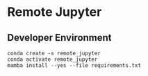 # Remote Jupyter

## Developer Environment

    conda create -s remote_jupyter
    conda activate remote_jupyter
    mamba install --yes --file requirements.txt
